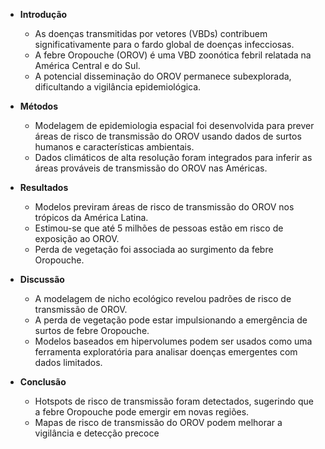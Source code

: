 - **Introdução**
    
    - As doenças transmitidas por vetores (VBDs) contribuem significativamente para o fardo global de doenças infecciosas.
    - A febre Oropouche (OROV) é uma VBD zoonótica febril relatada na América Central e do Sul.
    - A potencial disseminação do OROV permanece subexplorada, dificultando a vigilância epidemiológica.
- **Métodos**
    
    - Modelagem de epidemiologia espacial foi desenvolvida para prever áreas de risco de transmissão do OROV usando dados de surtos humanos e características ambientais.
    - Dados climáticos de alta resolução foram integrados para inferir as áreas prováveis de transmissão do OROV nas Américas.
- **Resultados**
    
    - Modelos previram áreas de risco de transmissão do OROV nos trópicos da América Latina.
    - Estimou-se que até 5 milhões de pessoas estão em risco de exposição ao OROV.
    - Perda de vegetação foi associada ao surgimento da febre Oropouche.
- **Discussão**
    
    - A modelagem de nicho ecológico revelou padrões de risco de transmissão de OROV.
    - A perda de vegetação pode estar impulsionando a emergência de surtos de febre Oropouche.
    - Modelos baseados em hipervolumes podem ser usados como uma ferramenta exploratória para analisar doenças emergentes com dados limitados.
- **Conclusão**
    
    - Hotspots de risco de transmissão foram detectados, sugerindo que a febre Oropouche pode emergir em novas regiões.
    - Mapas de risco de transmissão do OROV podem melhorar a vigilância e detecção precoce​